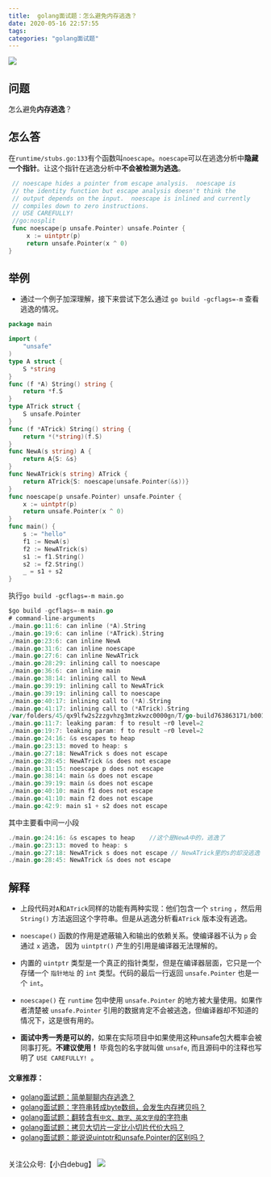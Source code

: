 ```yaml
---
title:  golang面试题：怎么避免内存逃逸？
date: 2020-05-16 22:57:55
tags:
categories: "golang面试题"
---
```


![](https://imgconvert.csdnimg.cn/aHR0cHM6Ly9pbWdrci5jbi1iai51ZmlsZW9zLmNvbS9jZDJkODUxZS1hZWQ1LTRlNjYtOGFmNy0wMjczZDc0NDgzNzAucG5n?x-oss-process=image/format,png)
<!-- more -->

## 问题
怎么避免**内存逃逸**？

## 怎么答
在```runtime/stubs.go:133```有个函数叫```noescape```。```noescape```可以在逃逸分析中**隐藏一个指针**。让这个指针在逃逸分析中**不会被检测为逃逸**。
```go
 // noescape hides a pointer from escape analysis.  noescape is
 // the identity function but escape analysis doesn't think the
 // output depends on the input.  noescape is inlined and currently
 // compiles down to zero instructions.
 // USE CAREFULLY!
 //go:nosplit
 func noescape(p unsafe.Pointer) unsafe.Pointer {
     x := uintptr(p)
     return unsafe.Pointer(x ^ 0)
}
```
  
  


## 举例
- 通过一个例子加深理解，接下来尝试下怎么通过 ```go build -gcflags=-m``` 查看逃逸的情况。
```go
package main

import (
	"unsafe"
)
type A struct {
	S *string
}
func (f *A) String() string {
	return *f.S
}
type ATrick struct {
	S unsafe.Pointer
}
func (f *ATrick) String() string {
	return *(*string)(f.S)
}
func NewA(s string) A {
	return A{S: &s}
}
func NewATrick(s string) ATrick {
	return ATrick{S: noescape(unsafe.Pointer(&s))}
}
func noescape(p unsafe.Pointer) unsafe.Pointer {
	x := uintptr(p)
	return unsafe.Pointer(x ^ 0)
}
func main() {
	s := "hello"
	f1 := NewA(s)
	f2 := NewATrick(s)
	s1 := f1.String()
	s2 := f2.String()
	_ = s1 + s2
}
```



执行```go build -gcflags=-m main.go```
```go 
$go build -gcflags=-m main.go
# command-line-arguments
./main.go:11:6: can inline (*A).String
./main.go:19:6: can inline (*ATrick).String
./main.go:23:6: can inline NewA
./main.go:31:6: can inline noescape
./main.go:27:6: can inline NewATrick
./main.go:28:29: inlining call to noescape
./main.go:36:6: can inline main
./main.go:38:14: inlining call to NewA
./main.go:39:19: inlining call to NewATrick
./main.go:39:19: inlining call to noescape
./main.go:40:17: inlining call to (*A).String
./main.go:41:17: inlining call to (*ATrick).String
/var/folders/45/qx9lfw2s2zzgvhzg3mtzkwzc0000gn/T/go-build763863171/b001/_gomod_.go:6:6: can inline init.0
./main.go:11:7: leaking param: f to result ~r0 level=2
./main.go:19:7: leaking param: f to result ~r0 level=2
./main.go:24:16: &s escapes to heap
./main.go:23:13: moved to heap: s
./main.go:27:18: NewATrick s does not escape
./main.go:28:45: NewATrick &s does not escape
./main.go:31:15: noescape p does not escape
./main.go:38:14: main &s does not escape
./main.go:39:19: main &s does not escape
./main.go:40:10: main f1 does not escape
./main.go:41:10: main f2 does not escape
./main.go:42:9: main s1 + s2 does not escape
```
其中主要看中间一小段
```go
./main.go:24:16: &s escapes to heap    //这个是NewA中的，逃逸了
./main.go:23:13: moved to heap: s
./main.go:27:18: NewATrick s does not escape // NewATrick里的s的却没逃逸
./main.go:28:45: NewATrick &s does not escape
```

## 解释
- 上段代码对```A```和```ATrick```同样的功能有两种实现：他们包含一个 ```string``` ，然后用 ```String()``` 方法返回这个字符串。但是从逃逸分析看```ATrick``` 版本没有逃逸。
- ```noescape()``` 函数的作用是遮蔽输入和输出的依赖关系。使编译器不认为 ```p``` 会通过 ```x``` 逃逸， 因为 ```uintptr()``` 产生的引用是编译器无法理解的。
- 内置的 ```uintptr``` 类型是一个真正的指针类型，但是在编译器层面，它只是一个存储一个 ```指针地址``` 的 ```int``` 类型。代码的最后一行返回 ```unsafe.Pointer``` 也是一个 ```int```。

- ```noescape()``` 在 ```runtime``` 包中使用 ```unsafe.Pointer``` 的地方被大量使用。如果作者清楚被 ```unsafe.Pointer``` 引用的数据肯定不会被逃逸，但编译器却不知道的情况下，这是很有用的。

- **面试中秀一秀是可以的**，如果在实际项目中如果使用这种unsafe包大概率会被同事打死。**不建议使用！**  毕竟包的名字就叫做 ```unsafe```, 而且源码中的注释也写明了 ```USE CAREFULLY! ```。






#### 文章推荐：  
- [golang面试题：简单聊聊内存逃逸？](https://mp.weixin.qq.com/s?__biz=MzAwMDAxNjU4Mg==&mid=2247483686&idx=1&sn=e48c51107191f02da5751a19a54f7d41&chksm=9aee288fad99a199c126d5ff735af7320356ce4bb5753ae59ac6231e596354499414b5705b79&token=2092782362&lang=zh_CN#rd) 
- [golang面试题：字符串转成byte数组，会发生内存拷贝吗？](https://mp.weixin.qq.com/s?__biz=MzAwMDAxNjU4Mg==&mid=2247483669&idx=1&sn=88f754ddabc04eb3f66ba8ac37ee1461&chksm=9aee28bcad99a1aa1ada41cfccaffc7ef4719a9bc11c1bef45b7d1b5427c1faa12d8d0c3156f&token=2092782362&lang=zh_CN#rd)  
- [golang面试题：翻转含有`中文、数字、英文字母`的字符串](https://mp.weixin.qq.com/s?__biz=MzAwMDAxNjU4Mg==&mid=2247483664&idx=1&sn=23a0cf8a78b1d9c30b2e3bc102bf421e&chksm=9aee28b9ad99a1af6c879ba4b1f6439e4c21c363f0a668f322c082ca334b62255507828f66d4&token=2092782362&lang=zh_CN#rd)  
- [golang面试题：拷贝大切片一定比小切片代价大吗？](https://mp.weixin.qq.com/s?__biz=MzAwMDAxNjU4Mg==&mid=2247483674&idx=1&sn=ce4b5fee48c54ff69127ef2bd5d91427&chksm=9aee28b3ad99a1a57eed7651a16fd4bdc35ff23937e423c5e1322a234652fd135f1a16abbece&token=2092782362&lang=zh_CN#rd)   
- [golang面试题：能说说uintptr和unsafe.Pointer的区别吗？](https://mp.weixin.qq.com/s?__biz=MzAwMDAxNjU4Mg==&mid=2247483679&idx=1&sn=7075859e59741b1d0a81dc472b8ce45f&chksm=9aee28b6ad99a1a0599416886660d9ea56bd7fec18841af0e5fe86c3daea3973732a83d7eabb&token=2092782362&lang=zh_CN#rd)

###### 
关注公众号:【小白debug】
![](https://xiaobaidebug.oss-cn-hangzhou.aliyuncs.com/image/默认标题_动态横版二维码_2021-03-19-0.gif)






